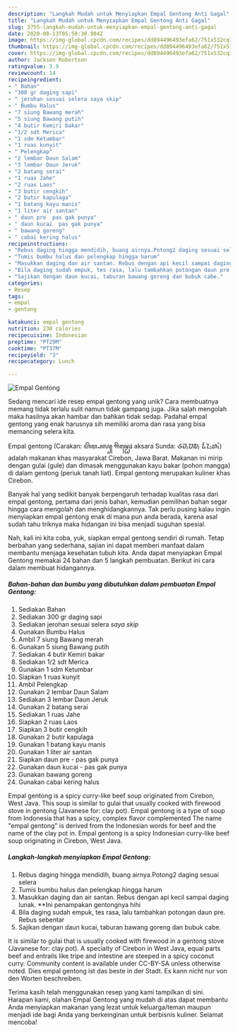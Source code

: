 ```yaml
---
description: "Langkah Mudah untuk Menyiapkan Empal Gentong Anti Gagal"
title: "Langkah Mudah untuk Menyiapkan Empal Gentong Anti Gagal"
slug: 3755-langkah-mudah-untuk-menyiapkan-empal-gentong-anti-gagal
date: 2020-08-13T05:50:38.904Z
image: https://img-global.cpcdn.com/recipes/dd894496493efa62/751x532cq70/empal-gentong-foto-resep-utama.jpg
thumbnail: https://img-global.cpcdn.com/recipes/dd894496493efa62/751x532cq70/empal-gentong-foto-resep-utama.jpg
cover: https://img-global.cpcdn.com/recipes/dd894496493efa62/751x532cq70/empal-gentong-foto-resep-utama.jpg
author: Jackson Robertson
ratingvalue: 3.9
reviewcount: 14
recipeingredient:
- " Bahan"
- "300 gr daging sapi"
- " jerohan sesuai selera saya skip"
- " Bumbu Halus"
- "7 siung Bawang merah"
- "5 siung Bawang putih"
- "4 butir Kemiri bakar"
- "1/2 sdt Merica"
- "1 sdm Ketumbar"
- "1 ruas kunyit"
- " Pelengkap"
- "2 lembar Daun Salam"
- "3 lembar Daun Jeruk"
- "2 batang serai"
- "1 ruas Jahe"
- "2 ruas Laos"
- "3 butir cengkih"
- "2 butir kapulaga"
- "1 batang kayu manis"
- "1 liter air santan"
- " daun pre  pas gak punya"
- " daun kucai  pas gak punya"
- " bawang goreng"
- " cabai kering halus"
recipeinstructions:
- "Rebus daging hingga mendidih, buang airnya.Potong2 daging sesuai selera"
- "Tumis bumbu halus dan pelengkap hingga harum"
- "Masukkan daging dan air santan. Rebus dengan api kecil sampai daging lunak. **Ini penampakan gentongnya hihi"
- "Bila daging sudah empuk, tes rasa, lalu tambahkan potongan daun pre. Rebus sebentar"
- "Sajikan dengan daun kucai, taburan bawang goreng dan bubuk cabe."
categories:
- Resep
tags:
- empal
- gentong

katakunci: empal gentong 
nutrition: 230 calories
recipecuisine: Indonesian
preptime: "PT29M"
cooktime: "PT37M"
recipeyield: "3"
recipecategory: Lunch

---
```



![Empal Gentong](https://img-global.cpcdn.com/recipes/dd894496493efa62/751x532cq70/empal-gentong-foto-resep-utama.jpg)

Sedang mencari ide resep empal gentong yang unik? Cara membuatnya memang tidak terlalu sulit namun tidak gampang juga. Jika salah mengolah maka hasilnya akan hambar dan bahkan tidak sedap. Padahal empal gentong yang enak harusnya sih memiliki aroma dan rasa yang bisa memancing selera kita.

Empal gentong (Carakan: ꦲꦼꦩ꧀ꦥꦭ꧀ ꦒꦼꦤ꧀ꦛꦺꦴꦁ aksara Sunda: ᮈᮙ᮪ᮕᮜ᮪ ᮍᮨᮔ᮪ᮒᮧᮀ) adalah makanan khas masyarakat Cirebon, Jawa Barat. Makanan ini mirip dengan gulai (gule) dan dimasak menggunakan kayu bakar (pohon mangga) di dalam gentong (periuk tanah liat). Empal gentong merupakan kuliner khas Cirebon.

Banyak hal yang sedikit banyak berpengaruh terhadap kualitas rasa dari empal gentong, pertama dari jenis bahan, kemudian pemilihan bahan segar hingga cara mengolah dan menghidangkannya. Tak perlu pusing kalau ingin menyiapkan empal gentong enak di mana pun anda berada, karena asal sudah tahu triknya maka hidangan ini bisa menjadi suguhan spesial.


Nah, kali ini kita coba, yuk, siapkan empal gentong sendiri di rumah. Tetap berbahan yang sederhana, sajian ini dapat memberi manfaat dalam membantu menjaga kesehatan tubuh kita. Anda dapat menyiapkan Empal Gentong memakai 24 bahan dan 5 langkah pembuatan. Berikut ini cara dalam membuat hidangannya.

<!--inarticleads1-->

##### Bahan-bahan dan bumbu yang dibutuhkan dalam pembuatan Empal Gentong:

1. Sediakan  Bahan
1. Sediakan 300 gr daging sapi
1. Sediakan  jerohan sesuai selera *saya skip*
1. Gunakan  Bumbu Halus
1. Ambil 7 siung Bawang merah
1. Gunakan 5 siung Bawang putih
1. Sediakan 4 butir Kemiri bakar
1. Sediakan 1/2 sdt Merica
1. Gunakan 1 sdm Ketumbar
1. Siapkan 1 ruas kunyit
1. Ambil  Pelengkap
1. Gunakan 2 lembar Daun Salam
1. Sediakan 3 lembar Daun Jeruk
1. Gunakan 2 batang serai
1. Sediakan 1 ruas Jahe
1. Siapkan 2 ruas Laos
1. Siapkan 3 butir cengkih
1. Gunakan 2 butir kapulaga
1. Gunakan 1 batang kayu manis
1. Gunakan 1 liter air santan
1. Siapkan  daun pre - pas gak punya
1. Gunakan  daun kucai - pas gak punya
1. Gunakan  bawang goreng
1. Gunakan  cabai kering halus


Empal gentong is a spicy curry-like beef soup originated from Cirebon, West Java. This soup is similar to gulai that usually cooked with firewood stove in gentong (Javanese for: clay pot). Empal gentong is a type of soup from Indonesia that has a spicy, complex flavor complemented The name &#34;empal gentong&#34; is derived from the Indonesian words for beef and the name of the clay pot in. Empal gentong is a spicy Indonesian curry-like beef soup originating in Cirebon, West Java. 

<!--inarticleads2-->

##### Langkah-langkah menyiapkan Empal Gentong:

1. Rebus daging hingga mendidih, buang airnya.Potong2 daging sesuai selera
1. Tumis bumbu halus dan pelengkap hingga harum
1. Masukkan daging dan air santan. Rebus dengan api kecil sampai daging lunak. **Ini penampakan gentongnya hihi
1. Bila daging sudah empuk, tes rasa, lalu tambahkan potongan daun pre. Rebus sebentar
1. Sajikan dengan daun kucai, taburan bawang goreng dan bubuk cabe.


It is similar to gulai that is usually cooked with firewood in a gentong stove (Javanese for: clay pot). A specialty of Cirebon in West Java, equal parts beef and entrails like tripe and intestine are steeped in a spicy coconut curry. Community content is available under CC-BY-SA unless otherwise noted. Dies empal gentong ist das beste in der Stadt. Es kann nicht nur von den Worten beschreiben. 

Terima kasih telah menggunakan resep yang kami tampilkan di sini. Harapan kami, olahan Empal Gentong yang mudah di atas dapat membantu Anda menyiapkan makanan yang lezat untuk keluarga/teman maupun menjadi ide bagi Anda yang berkeinginan untuk berbisnis kuliner. Selamat mencoba!
